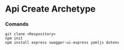 # Api Create Archetype

### Comands

```
git clone <Respository>
npm init
npm install express swagger-ui-express yamljs dotenv
```
